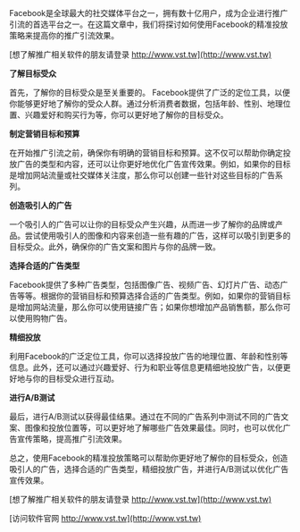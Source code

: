 Facebook是全球最大的社交媒体平台之一，拥有数十亿用户，成为企业进行推广引流的首选平台之一。在这篇文章中，我们将探讨如何使用Facebook的精准投放策略来提高你的推广引流效果。

[想了解推广相关软件的朋友请登录 http://www.vst.tw](http://www.vst.tw)

**了解目标受众**

首先，了解你的目标受众是至关重要的。 Facebook提供了广泛的定位工具，以便你能够更好地了解你的受众人群。通过分析消费者数据，包括年龄、性别、地理位置、兴趣爱好和购买行为等，你可以更好地了解你的目标受众。

**制定营销目标和预算**

在开始推广引流之前，确保你有明确的营销目标和预算。这不仅可以帮助你确定投放广告的类型和内容，还可以让你更好地优化广告宣传效果。例如，如果你的目标是增加网站流量或社交媒体关注度，那么你可以创建一些针对这些目标的广告系列。

**创造吸引人的广告**

一个吸引人的广告可以让你的目标受众产生兴趣，从而进一步了解你的品牌或产品。尝试使用吸引人的图像和内容来创造一些有趣的广告，这样可以吸引到更多的目标受众。此外，确保你的广告文案和图片与你的品牌一致。

**选择合适的广告类型**

Facebook提供了多种广告类型，包括图像广告、视频广告、幻灯片广告、动态广告等等。根据你的营销目标和预算选择合适的广告类型。例如，如果你的营销目标是增加网站流量，那么你可以使用链接广告；如果你想增加产品销售额，那么你可以使用购物广告。

**精细投放**

利用Facebook的广泛定位工具，你可以选择投放广告的地理位置、年龄和性别等信息。此外，还可以通过兴趣爱好、行为和职业等信息更精细地投放广告，以便更好地与你的目标受众进行互动。

**进行A/B测试**

最后，进行A/B测试以获得最佳结果。通过在不同的广告系列中测试不同的广告文案、图像和投放位置等，可以更好地了解哪些广告效果最佳。同时，也可以优化广告宣传策略，提高推广引流效果。

总之，使用Facebook的精准投放策略可以帮助你更好地了解你的目标受众，创造吸引人的广告，选择合适的广告类型，精细投放广告，并进行A/B测试以优化广告宣传效果。

[想了解推广相关软件的朋友请登录 http://www.vst.tw](http://www.vst.tw)


[访问软件官网 http://www.vst.tw](http://www.vst.tw)
